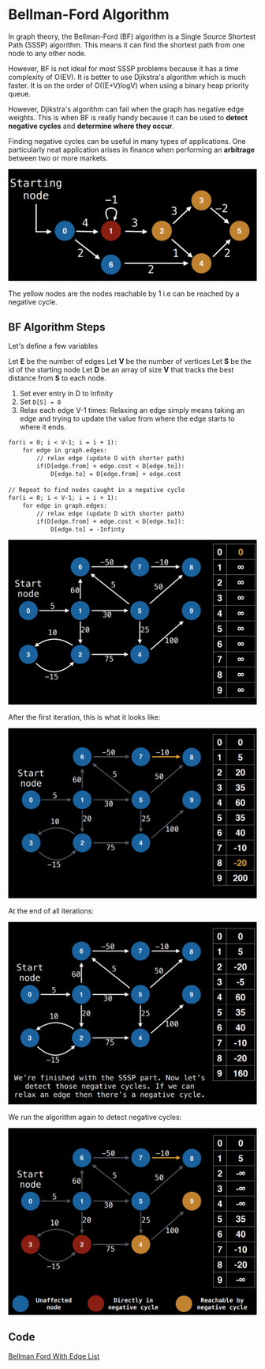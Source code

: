 # Bellman-Ford Algorithm

In graph theory, the Bellman-Ford (BF) algorithm is a Single Source Shortest Path (SSSP) algorithm. This means it can find the shortest path from one node to any other node.

However, BF is not ideal for most SSSP problems because it has a time complexity of O(EV). It is better to use Djikstra's algorithm which is much faster. It is on the order of O((E+V)logV) when using a binary heap priority queue.

However, Djikstra's algorithm can fail when the graph has negative edge weights. This is when BF is really handy because it can be used to **detect negative cycles** and **determine where they occur**.

Finding negative cycles can be useful in many types of applications. One particularly neat application arises in finance when performing an **arbitrage** between two or more markets.

![Negative Cycle](../Images/BF-NegativeCycles1.png)

The yellow nodes are the nodes reachable by 1 i.e can be reached by a negative cycle.

## BF Algorithm Steps

Let's define a few variables

Let **E** be the number of edges
Let **V** be the number of vertices
Let **S** be the id of the starting node
Let **D** be an array of size **V** that tracks the best distance from **S** to each node.

1. Set ever entry in D to Infinity
2. Set `D[S] = 0`
3. Relax each edge V-1 times: Relaxing an edge simply means taking an edge and trying to update the value from where the edge starts to where it ends.

```code
for(i = 0; i < V-1; i = i + 1):
    for edge in graph.edges:
        // relax edge (update D with shorter path)
        if(D[edge.from] + edge.cost < D[edge.to]):
            D[edge.to] = D[edge.from] + edge.cost

// Repeat to find nodes caught in a negative cycle
for(i = 0; i < V-1; i = i + 1):
    for edge in graph.edges:
        // relax edge (update D with shorter path)
        if(D[edge.from] + edge.cost < D[edge.to]):
            D[edge.to] = -Infinty
```

![BF Step 1](../Images/BFSteps1.png)

After the first iteration, this is what it looks like:

![BF Iteration 1](../Images/BSIteration1.png)

At the end of all iterations:

![BF All iterations](../Images/BFAllIterations.png)

We run the algorithm again to detect negative cycles:

![BF Negative Cycles](../Images/BFNegativeCycle.png)

## Code

[Bellman Ford With Edge List](../Bellman-Ford/bellmanFord.js)
